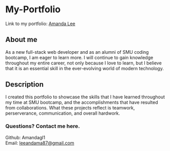 # My-Portfolio

Link to my portfolio: [Amanda Lee]()

## About me
As a new full-stack web developer and as an alumni of SMU coding bootcamp, I am  eager to learn more. I will continue to gain knowledge throughout my entire career, not only because I love to learn, but I believe that it is an essential skill in the ever-evolving world of modern technology.

## Description
I created this portfolio to showcase the skills that I have learned throughout my time at SMU bootcamp, and the accomplishments that have resulted from collaborations. What these projects reflect is teamwork, perserverance, communication, and overall hardwork. 


### Questions? Contact me here.  
Github: Amandagl1  
Email: leeandama87@gmail.com
